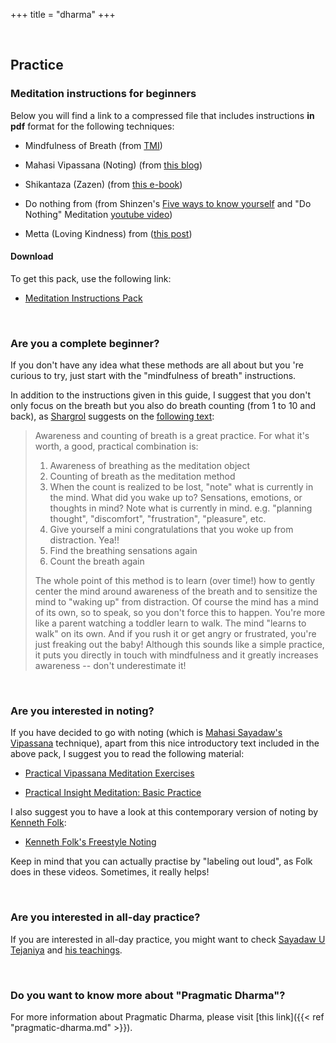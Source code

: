+++
title = "dharma"
+++


&nbsp;
## Practice

### Meditation instructions for beginners

Below you will find a link to a compressed file that includes instructions **in pdf** format for the following techniques:

- Mindfulness of Breath (from [TMI](https://www.goodreads.com/book/show/25942786-the-mind-illuminated))

- Mahasi Vipassana (Noting) (from [this blog](https://www.middlewaysociety.org/meditation-10-mahasi-vipassana-or-the-art-of-noting-part-1/))

- Shikantaza (Zazen) (from [this e-book](https://github.com/atrahhdis/donothing/tree/master/various/zazen%20instruction))

- Do nothing from (from Shinzen's [Five ways to know yourself](https://www.shinzen.org/wp-content/uploads/2016/08/FiveWaystoKnowYourself_ver1.6.pdf) and "Do Nothing" Meditation [youtube video](https://www.youtube.com/watch?v=cZ6cdIaUZCA))

- Metta (Loving Kindness) from ([this post](https://web.archive.org/web/20190220215420/https://alohadharma.com/loving-kindness-meditation/))

#### Download

To get this pack, use the following link:

- [Meditation Instructions Pack](/downloads/mip.zip)

&nbsp;
### Are you a complete beginner?

If you don't have any idea what these methods are all about but you 're curious to try, just start with the "mindfulness of breath" instructions. 

In addition to the instructions given in this guide, I suggest that you don't only focus on the breath but you also do breath counting (from 1 to 10 and back), as [Shargrol](https://github.com/atrahhdis/shargrol) suggests on the [following text](https://shargrolpostscompilation.blogspot.com/p/blog-page.html#awarenessandcountingofbreath):


> Awareness and counting of breath is a great practice. For what it's worth, a good, practical combination is:
> 
> 1. Awareness of breathing as the meditation object 
> 2. Counting of breath as the meditation method 
> 3. When the count is realized to be lost, "note" what is currently in the mind. What did you wake up to?  Sensations, emotions, or thoughts in mind? Note what is currently in mind. e.g. "planning thought", "discomfort", "frustration", "pleasure", etc. 
> 4. Give yourself a mini congratulations that you woke up from distraction. Yea!! 
> 5. Find the breathing sensations again 
> 6.  Count the breath again
> 
> The whole point of this method is to learn (over time!) how to gently center the mind around awareness of the breath and to sensitize the mind to "waking up" from distraction. Of course the mind has a mind of its own, so to speak, so you don't force this to happen. You're more like a parent watching a toddler learn to walk. The mind "learns to walk" on its own. And if you rush it or get angry or frustrated, you're just freaking out the baby!  Although this sounds like a simple practice, it puts you directly in touch with mindfulness and it greatly increases awareness -- don't underestimate it! 
> 

&nbsp;
### Are you interested in noting?

If you have decided to go with noting (which is [Mahasi Sayadaw's Vipassana](https://mahasivipassana.com) technique), apart from this nice introductory text included in the above pack, I suggest you to read the following material:

- [Practical Vipassana Meditation Exercises](https://mahasivipassana.com/docs/practical-vipassana-meditation-exercises/)

- [Practical Insight Meditation: Basic Practice](https://mahasivipassana.com/docs/practical-insight-meditation-basic-practice/)

I also suggest you to have a look at this contemporary version of noting by [Kenneth Folk](https://kennethfolkdharma.com):

- [Kenneth Folk's Freestyle Noting](https://mahasivipassana.com/contemporary-noting/#kenneth-folks-detailed-freestyle-noting)

Keep in mind that you can actually practise by "labeling out loud", as Folk does in these videos. Sometimes, it really helps!

&nbsp;
### Are you interested in all-day practice?

If you are interested in all-day practice, you might want to check [Sayadaw U Tejaniya](https://ashintejaniya.org/) and [his teachings](https://ashintejaniya.org/teachings).


&nbsp;
### Do you want to know more about "Pragmatic Dharma"?

For more information about Pragmatic Dharma, please visit [this link]({{< ref "pragmatic-dharma.md" >}}).